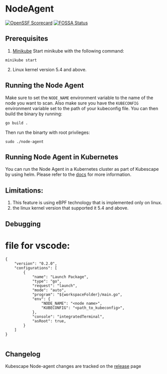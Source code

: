 # NodeAgent
[![OpenSSF Scorecard](https://api.securityscorecards.dev/projects/github.com/kubescape/node-agent/badge)](https://securityscorecards.dev/viewer/?uri=github.com/kubescape/node-agent)
[![FOSSA Status](https://app.fossa.com/api/projects/git%2Bgithub.com%2Fkubescape%2Fsniffer.svg?type=shield&issueType=license)](https://app.fossa.com/projects/git%2Bgithub.com%2Fkubescape%2Fsniffer?ref=badge_shield&issueType=license)

## Prerequisites
1. [Minikube](https://minikube.sigs.k8s.io/docs/start/)
Start minikube with the following command:
```
minikube start
```
2. Linux kernel version 5.4 and above.


## Running the Node Agent
Make sure to set the `NODE_NAME` environment variable to the name of the node you want to scan.
Also make sure you have the `KUBECONFIG` environment variable set to the path of your kubeconfig file.
You can then build the binary by running:
```
go build .
```
Then run the binarty with root privileges:
```
sudo ./node-agent
```

## Running Node Agent in Kubernetes
You can run the Node Agent in a Kubernetes cluster as part of Kubescape by using helm.
Please refer to the [docs](https://kubescape.io/docs/) for more information.

## Limitations:
1. This feature is using eBPF technology that is implemented only on linux.
2. the linux kernel version that supported it 5.4 and above.


## Debugging
# file for vscode:
```
{
    "version": "0.2.0",
    "configurations": [
        {
            "name": "Launch Package",
            "type": "go",
            "request": "launch",
            "mode": "auto",
            "program": "${workspaceFolder}/main.go",
            "env": {
                "NODE_NAME": "<node name>",
                "KUBECONFIG": "<path_to_kubeconfig>",
            },
            "console": "integratedTerminal",
            "asRoot": true,
        }
    ]
}


```
## Changelog

Kubescape Node-agent changes are tracked on the [release](https://github.com/kubescape/node-agent/releases) page
